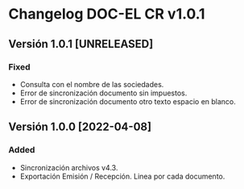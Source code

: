# Changelog DOC-EL CR v1.0.1
## Versión 1.0.1 [UNRELEASED]
### Fixed 
- Consulta con el nombre de las sociedades.
- Error de sincronización documento sin impuestos.
- Error de sincronización documento otro texto espacio en blanco.

## Versión 1.0.0 [2022-04-08]
### Added
- Sincronización archivos v4.3.
- Exportación Emisión / Recepción. Linea por cada documento.